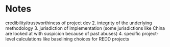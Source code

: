 # Notes

credibility/trustworthiness of project dev 2. integrity of the underlying methodology 3. jurisdiction of implementation (some jurisdictions like China are looked at with suspicion because of past abuses) 4. specific project-level calculations like baselining choices for REDD projects
